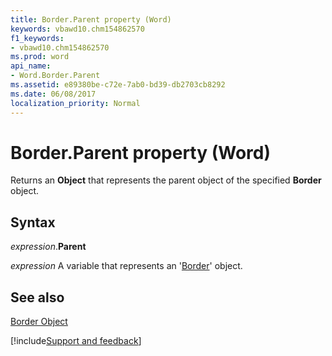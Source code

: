 ```yaml
---
title: Border.Parent property (Word)
keywords: vbawd10.chm154862570
f1_keywords:
- vbawd10.chm154862570
ms.prod: word
api_name:
- Word.Border.Parent
ms.assetid: e89380be-c72e-7ab0-bd39-db2703cb8292
ms.date: 06/08/2017
localization_priority: Normal
---
```



# Border.Parent property (Word)

Returns an  **Object** that represents the parent object of the specified **Border** object.


## Syntax

_expression_.**Parent**

_expression_ A variable that represents an '[Border](Word.Border.md)' object.


## See also


[Border Object](Word.Border.md)

[!include[Support and feedback](~/includes/feedback-boilerplate.md)]